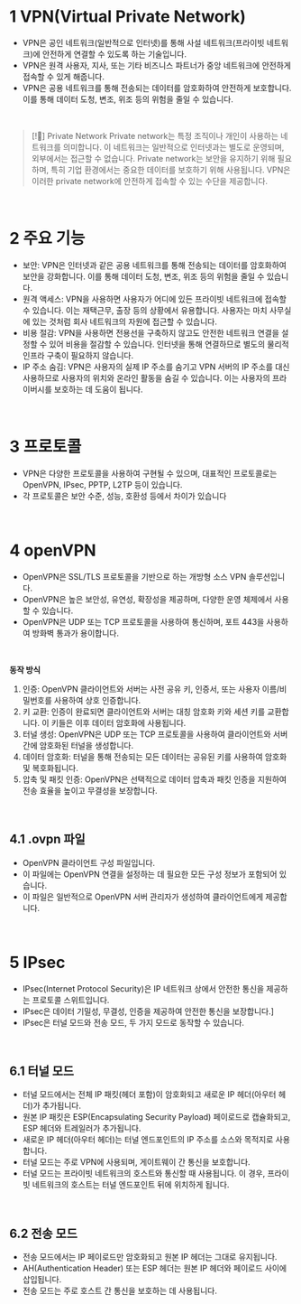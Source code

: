 # 1 VPN(Virtual Private Network)

- VPN은 공인 네트워크(일반적으로 인터넷)를 통해 사설 네트워크(프라이빗 네트워크)에 안전하게 연결할 수 있도록 하는 기술입니다.
- VPN은 원격 사용자, 지사, 또는 기타 비즈니스 파트너가 중앙 네트워크에 안전하게 접속할 수 있게 해줍니다.
- VPN은 공용 네트워크를 통해 전송되는 데이터를 암호화하여 안전하게 보호합니다. 이를 통해 데이터 도청, 변조, 위조 등의 위험을 줄일 수 있습니다.

<br>

> [!] Private Network
> Private network는 특정 조직이나 개인이 사용하는 네트워크를 의미합니다. 이 네트워크는 일반적으로 인터넷과는 별도로 운영되며, 외부에서는 접근할 수 없습니다. Private network는 보안을 유지하기 위해 필요하며, 특히 기업 환경에서는 중요한 데이터를 보호하기 위해 사용됩니다. VPN은 이러한 private network에 안전하게 접속할 수 있는 수단을 제공합니다.

<br>

# 2 주요 기능

- 보안: VPN은 인터넷과 같은 공용 네트워크를 통해 전송되는 데이터를 암호화하여 보안을 강화합니다. 이를 통해 데이터 도청, 변조, 위조 등의 위험을 줄일 수 있습니다.
- 원격 액세스: VPN을 사용하면 사용자가 어디에 있든 프라이빗 네트워크에 접속할 수 있습니다. 이는 재택근무, 출장 등의 상황에서 유용합니다. 사용자는 마치 사무실에 있는 것처럼 회사 네트워크의 자원에 접근할 수 있습니다.
- 비용 절감: VPN을 사용하면 전용선을 구축하지 않고도 안전한 네트워크 연결을 설정할 수 있어 비용을 절감할 수 있습니다. 인터넷을 통해 연결하므로 별도의 물리적 인프라 구축이 필요하지 않습니다.
- IP 주소 숨김: VPN은 사용자의 실제 IP 주소를 숨기고 VPN 서버의 IP 주소를 대신 사용하므로 사용자의 위치와 온라인 활동을 숨길 수 있습니다. 이는 사용자의 프라이버시를 보호하는 데 도움이 됩니다.

<br>

# 3 프로토콜

- VPN은 다양한 프로토콜을 사용하여 구현될 수 있으며, 대표적인 프로토콜로는 OpenVPN, IPsec, PPTP, L2TP 등이 있습니다. 
- 각 프로토콜은 보안 수준, 성능, 호환성 등에서 차이가 있습니다

<br>

# 4 openVPN

- OpenVPN은 SSL/TLS 프로토콜을 기반으로 하는 개방형 소스 VPN 솔루션입니다.
- OpenVPN은 높은 보안성, 유연성, 확장성을 제공하며, 다양한 운영 체제에서 사용할 수 있습니다.
- OpenVPN은 UDP 또는 TCP 프로토콜을 사용하여 통신하며, 포트 443을 사용하여 방화벽 통과가 용이합니다.

<br>

**동작 방식**

1. 인증: OpenVPN 클라이언트와 서버는 사전 공유 키, 인증서, 또는 사용자 이름/비밀번호를 사용하여 상호 인증합니다.
2. 키 교환: 인증이 완료되면 클라이언트와 서버는 대칭 암호화 키와 세션 키를 교환합니다. 이 키들은 이후 데이터 암호화에 사용됩니다.
3. 터널 생성: OpenVPN은 UDP 또는 TCP 프로토콜을 사용하여 클라이언트와 서버 간에 암호화된 터널을 생성합니다.
4. 데이터 암호화: 터널을 통해 전송되는 모든 데이터는 공유된 키를 사용하여 암호화 및 복호화됩니다.
5. 압축 및 패킷 인증: OpenVPN은 선택적으로 데이터 압축과 패킷 인증을 지원하여 전송 효율을 높이고 무결성을 보장합니다.

<br>

## 4.1 .ovpn 파일

-  OpenVPN 클라이언트 구성 파일입니다.
- 이 파일에는 OpenVPN 연결을 설정하는 데 필요한 모든 구성 정보가 포함되어 있습니다. 
- 이 파일은 일반적으로 OpenVPN 서버 관리자가 생성하여 클라이언트에게 제공합니다.

<br>

# 5 IPsec

- IPsec(Internet Protocol Security)은 IP 네트워크 상에서 안전한 통신을 제공하는 프로토콜 스위트입니다.
- IPsec은 데이터 기밀성, 무결성, 인증을 제공하여 안전한 통신을 보장합니다.]
- IPsec은 터널 모드와 전송 모드, 두 가지 모드로 동작할 수 있습니다.

<br>

## 6.1 터널 모드

- 터널 모드에서는 전체 IP 패킷(헤더 포함)이 암호화되고 새로운 IP 헤더(아우터 헤더)가 추가됩니다.
- 원본 IP 패킷은 ESP(Encapsulating Security Payload) 페이로드로 캡슐화되고, ESP 헤더와 트레일러가 추가됩니다.
- 새로운 IP 헤더(아우터 헤더)는 터널 엔드포인트의 IP 주소를 소스와 목적지로 사용합니다.
- 터널 모드는 주로 VPN에 사용되며, 게이트웨이 간 통신을 보호합니다.
- 터널 모드는 프라이빗 네트워크의 호스트와 통신할 때 사용됩니다. 이 경우, 프라이빗 네트워크의 호스트는 터널 엔드포인트 뒤에 위치하게 됩니다.

<br>

## 6.2 전송 모드

- 전송 모드에서는 IP 페이로드만 암호화되고 원본 IP 헤더는 그대로 유지됩니다.
- AH(Authentication Header) 또는 ESP 헤더는 원본 IP 헤더와 페이로드 사이에 삽입됩니다.
- 전송 모드는 주로 호스트 간 통신을 보호하는 데 사용됩니다.

